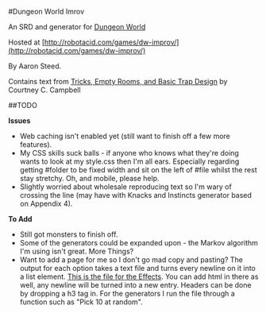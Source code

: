 #Dungeon World Imrov

An SRD and generator for [Dungeon World](http://www.dungeon-world.com/)

Hosted at [http://robotacid.com/games/dw-improv/](http://robotacid.com/games/dw-improv/)

By Aaron Steed.

Contains text from [Tricks, Empty Rooms, and Basic Trap Design](http://angband.oook.cz/steamband/Tricks.pdf) by Courtney C. Campbell

##TODO

**Issues**

* Web caching isn't enabled yet (still want to finish off a few more features).
* My CSS skills suck balls - if anyone who knows what they're doing wants to look at my style.css then I'm all ears. Especially regarding getting #folder to be fixed width and sit on the left of #file whilst the rest stay stretchy. Oh, and mobile, please help.
* Slightly worried about wholesale reproducing text so I'm wary of crossing the line (may have with Knacks and Instincts generator based on Appendix 4).

**To Add**

* Still got monsters to finish off.
* Some of the generators could be expanded upon - the Markov algorithm I'm using isn't great. More Things?
* Want to add a page for me so I don't go mad copy and pasting? The output for each option takes a text file and turns every newline on it into a list element. [This is the file for the Effects](http://robotacid.com/games/dw-improv/data/Effects.txt). You can add html in there as well, any newline will be turned into a new entry. Headers can be done by dropping a h3 tag in. For the generators I run the file through a function such as "Pick 10 at random".